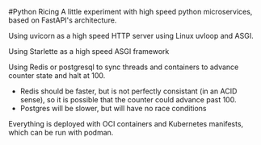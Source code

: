 #Python Ricing
A little experiment with high speed python microservices, based on FastAPI's architecture.

Using uvicorn as a high speed HTTP server using Linux uvloop and ASGI.

Using Starlette as a high speed ASGI framework

Using Redis or postgresql to sync threads and containers to advance counter state and halt at 100. 
  * Redis should be faster, but is not perfectly consistant (in an ACID sense), so it is possible that the counter could advance past 100.
  * Postgres will be slower, but will have no race conditions

Everything is deployed with OCI containers and Kubernetes manifests, which can be run with podman.
